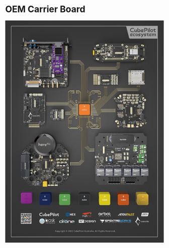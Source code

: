 # OEM Carrier Board

![OEM Carrier Board Poster](.gitbook/assets/oem-carrier-board-poster-rgb.jpg)

